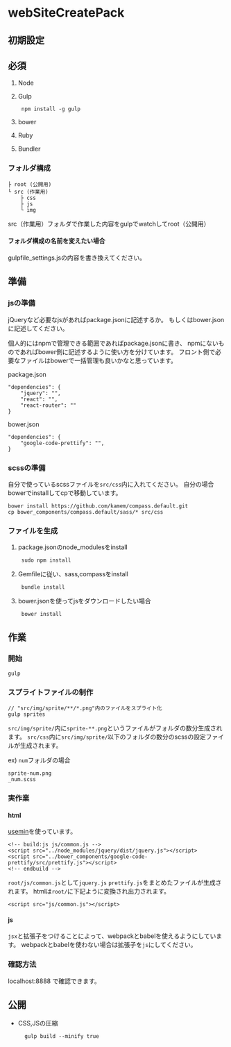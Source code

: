 # webSiteCreatePack

## 初期設定

## 必須
1. Node
2. Gulp

		npm install -g gulp
3. bower
4. Ruby
5. Bundler

### フォルダ構成

	├ root (公開用)
	└ src (作業用)
		├ css
		├ js
		└ img

src（作業用）フォルダで作業した内容をgulpでwatchしてroot（公開用）

#### フォルダ構成の名前を変えたい場合
gulpfile_settings.jsの内容を書き換えてください。

## 準備

### jsの準備
jQueryなど必要なjsがあればpackage.jsonに記述するか。
もしくはbower.jsonに記述してください。

個人的にはnpmで管理できる範囲であればpackage.jsonに書き、
npmにないものであればbower側に記述するように使い方を分けています。
フロント側で必要なファイルはbowerで一括管理も良いかなと思っています。

package.json

	"dependencies": {
		"jquery": "",
		"react": "",
		"react-router": ""
	}

bower.json

	"dependencies": {
		"google-code-prettify": "",
	}
	
### scssの準備
自分で使っているscssファイルを`src/css`内に入れてください。
自分の場合bowerでinstallしてcpで移動しています。

	bower install https://github.com/kamem/compass.default.git
	cp bower_components/compass.default/sass/* src/css

### ファイルを生成

1. package.jsonのnode_modulesをinstall

		sudo npm install

2. Gemfileに従い、sass,compassをinstall

		bundle install

3. bower.jsonを使ってjsをダウンロードしたい場合

		bower install

## 作業
### 開始
	gulp

### スプライトファイルの制作
	// "src/img/sprite/**/*.png"内のファイルをスプライト化
	gulp sprites
	
`src/img/sprite/`内に`sprite-**.png`というファイルがフォルダの数分生成されます。
`src/css`内に`src/img/sprite/`以下のフォルダの数分のscssの設定ファイルが生成されます。

ex) `num`フォルダの場合

	sprite-num.png
	_num.scss

### 実作業

#### html

[usemin](https://www.npmjs.com/package/gulp-usemin)を使っています。

	<!-- build:js js/common.js -->
	<script src="../node_modules/jquery/dist/jquery.js"></script>
	<script src="../bower_components/google-code-prettify/src/prettify.js"></script>
	<!-- endbuild -->
	
`root/js/common.js`として`jquery.js` `prettify.js`をまとめたファイルが生成されます。
htmlは`root/`に下記ように変換され出力されます。

	<script src="js/common.js"></script>
	

#### js
`jsx`と拡張子をつけることによって、webpackとbabelを使えるようにしています。
webpackとbabelを使わない場合は拡張子を`js`にしてください。


### 確認方法
localhost:8888 で確認できます。

## 公開
* CSS,JSの圧縮

		gulp build --minify true

